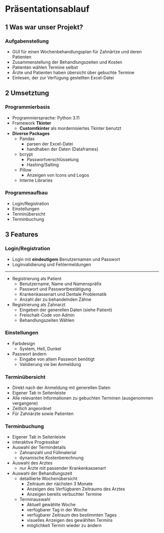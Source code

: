 # Präsentationsablauf

## 1 Was war unser Projekt?

### Aufgabenstellung
- GUI für einen Wochenbehandlungsplan für Zahnärtze und deren Patienten
- Zusammenstellung der Behandlungszeiten und Kosten
- Patienten wählen Termine selbst
- Ärzte und Patienten haben übersicht über gebuchte Termine
- Einlesen, der zur Verfügung gestellten Excel-Datei

## 2 Umsetztung

### Programmierbasis
- Programmiersprache: Python 3.11
- Framework **Tkinter**
    - **Customtkinter** als mordernisiertes Tkinter benutzt
- **Diverse Packages**
    - Pandas
        - parsen der Excel-Datei
        - handhaben der Daten (Dataframes)
    - bcrypt
        - Passwortverschlüsselung
        - Hashing/Salting
    - Pillow
        - Anzeigen von Icons und Logos
    - Interne Libraries

### Programmaufbau
- Login/Registration
- Einstellungen
- Terminübersicht
- Terminbuchung

## 3 Features

### Login/Registration
- Login mit **eindeutigem** Benutzernamen und Passwort
- Loginvalidierung und Fehlermeldungen
---
- Registrierung als Patient
    - Benutzername, Name und Namenspräfix
    - Passwort und Passwortbestätigung
    - Krankenkassenart und Dentale Problematik
    - Anzahl der zu behandelnden Zähne
- Registrierung als Zahnarzt
    - Eingeben der generellen Daten (siehe Patient)
    - Freischalt-Code von Admin
    - Behandlungszeiten Wählen

### Einstellungen
- Farbdesign
    - System, Hell, Dunkel
- Passwort ändern
    - Eingabe von altem Passwort benötigt
    - Validierung vie bei Anmeldung

### Terminübersicht
- Direkt nach der Anmeldung mit generellen Daten
- Eigener Tab in Seitenleiste
- Alle relevanten Informationen zu gebuchten Terminen (ausgenommen vergangene)
- Zeitlich angeordnet
- Für Zahnärzte sowie Patienten

### Terminbuchung
- Eigener Tab in Seitenleiste
- interaktive Progressbar
- Auswahl der Termindetails
    - Zahnanzahl und Füllmaterial
    - dynamische Kostenberechnung
- Auswahl des Arztes
    - nur Ärzte mit passender Krankenkassenart
- Auswahl der Behandlungszeit
    - detaillierte Wochenübersicht
        - Zeitraum der nächsten 3 Monate
        - Anzeigen des Verfügbaren Zeitraums des Arztes 
        - Anzeigen bereits verbuchter Termine
    - Terminauswahl
        - Aktuell gewählte Woche
        - verfügbarer Tag in der Woche
        - verfügbarer Zeitraum des bestimmten Tages
        - visuelles Anzeigen des gewählten Termins
        - möglichkeit Termin wieder zu ändern

